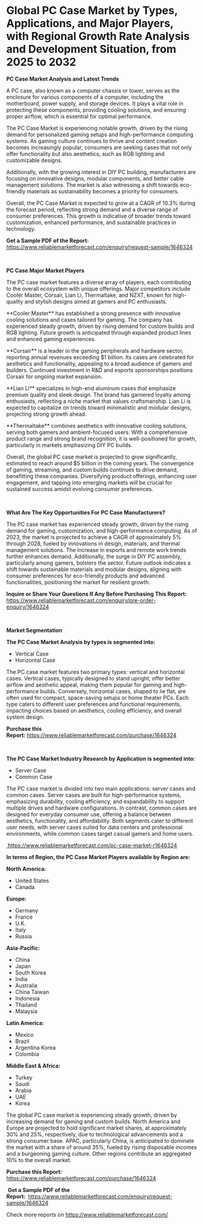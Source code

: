 <p><h1>Global PC Case Market by Types, Applications, and Major Players, with Regional Growth Rate Analysis and Development Situation, from 2025 to 2032</h1></p><p><strong>PC Case Market Analysis and Latest Trends</strong></p>
<p><p>A PC case, also known as a computer chassis or tower, serves as the enclosure for various components of a computer, including the motherboard, power supply, and storage devices. It plays a vital role in protecting these components, providing cooling solutions, and ensuring proper airflow, which is essential for optimal performance.</p><p>The PC Case Market is experiencing notable growth, driven by the rising demand for personalized gaming setups and high-performance computing systems. As gaming culture continues to thrive and content creation becomes increasingly popular, consumers are seeking cases that not only offer functionality but also aesthetics, such as RGB lighting and customizable designs. </p><p>Additionally, with the growing interest in DIY PC building, manufacturers are focusing on innovative designs, modular components, and better cable management solutions. The market is also witnessing a shift towards eco-friendly materials as sustainability becomes a priority for consumers. </p><p>Overall, the PC Case Market is expected to grow at a CAGR of 10.3% during the forecast period, reflecting strong demand and a diverse range of consumer preferences. This growth is indicative of broader trends toward customization, enhanced performance, and sustainable practices in technology.</p></p>
<p><strong>Get a Sample PDF of the Report:&nbsp;</strong> <a href="https://www.reliablemarketforecast.com/enquiry/request-sample/1646324?utm_campaign=2400&utm_medium=2&utm_source=Github&utm_content=ia&utm_term=09022025&utm_id=pc-case">https://www.reliablemarketforecast.com/enquiry/request-sample/1646324</a></p>
<p>&nbsp;</p>
<p><strong>PC Case Major Market Players</strong></p>
<p><p>The PC case market features a diverse array of players, each contributing to the overall ecosystem with unique offerings. Major competitors include Cooler Master, Corsair, Lian Li, Thermaltake, and NZXT, known for high-quality and stylish designs aimed at gamers and PC enthusiasts.</p><p>**Cooler Master** has established a strong presence with innovative cooling solutions and cases tailored for gaming. The company has experienced steady growth, driven by rising demand for custom builds and RGB lighting. Future growth is anticipated through expanded product lines and enhanced gaming experiences.</p><p>**Corsair** is a leader in the gaming peripherals and hardware sector, reporting annual revenues exceeding $1 billion. Its cases are celebrated for aesthetics and functionality, appealing to a broad audience of gamers and builders. Continued investment in R&D and esports sponsorships positions Corsair for ongoing market expansion.</p><p>**Lian Li** specializes in high-end aluminum cases that emphasize premium quality and sleek design. The brand has garnered loyalty among enthusiasts, reflecting a niche market that values craftsmanship. Lian Li is expected to capitalize on trends toward minimalistic and modular designs, projecting strong growth ahead.</p><p>**Thermaltake** combines aesthetics with innovative cooling solutions, serving both gamers and ambient-focused users. With a comprehensive product range and strong brand recognition, it is well-positioned for growth, particularly in markets emphasizing DIY PC builds.</p><p>Overall, the global PC case market is projected to grow significantly, estimated to reach around $5 billion in the coming years. The convergence of gaming, streaming, and custom builds continues to drive demand, benefitting these companies. Diversifying product offerings, enhancing user engagement, and tapping into emerging markets will be crucial for sustained success amidst evolving consumer preferences.</p></p>
<p>&nbsp;</p>
<p><strong>What Are The Key Opportunities For PC Case Manufacturers?</strong></p>
<p><p>The PC case market has experienced steady growth, driven by the rising demand for gaming, customization, and high-performance computing. As of 2023, the market is projected to achieve a CAGR of approximately 5% through 2028, fueled by innovations in design, materials, and thermal management solutions. The increase in esports and remote work trends further enhances demand. Additionally, the surge in DIY PC assembly, particularly among gamers, bolsters the sector. Future outlook indicates a shift towards sustainable materials and modular designs, aligning with consumer preferences for eco-friendly products and advanced functionalities, positioning the market for resilient growth.</p></p>
<p><strong>Inquire or Share Your Questions If Any Before Purchasing This Report:</strong> <a href="https://www.reliablemarketforecast.com/enquiry/pre-order-enquiry/1646324?utm_campaign=2400&utm_medium=2&utm_source=Github&utm_content=ia&utm_term=09022025&utm_id=pc-case">https://www.reliablemarketforecast.com/enquiry/pre-order-enquiry/1646324</a></p>
<p>&nbsp;</p>
<p><strong>Market Segmentation</strong></p>
<p><strong>The PC Case Market Analysis by types is segmented into:</strong></p>
<p><ul><li>Vertical Case</li><li>Horizontal Case</li></ul></p>
<p><p>The PC case market features two primary types: vertical and horizontal cases. Vertical cases, typically designed to stand upright, offer better airflow and aesthetic appeal, making them popular for gaming and high-performance builds. Conversely, horizontal cases, shaped to lie flat, are often used for compact, space-saving setups or home theater PCs. Each type caters to different user preferences and functional requirements, impacting choices based on aesthetics, cooling efficiency, and overall system design.</p></p>
<p><strong>Purchase this Report:&nbsp;</strong><a href="https://www.reliablemarketforecast.com/purchase/1646324?utm_campaign=2400&utm_medium=2&utm_source=Github&utm_content=ia&utm_term=09022025&utm_id=pc-case">https://www.reliablemarketforecast.com/purchase/1646324</a></p>
<p>&nbsp;</p>
<p><strong>The PC Case Market Industry Research by Application is segmented into:</strong></p>
<p><ul><li>Server Case</li><li>Common Case</li></ul></p>
<p><p>The PC case market is divided into two main applications: server cases and common cases. Server cases are built for high-performance systems, emphasizing durability, cooling efficiency, and expandability to support multiple drives and hardware configurations. In contrast, common cases are designed for everyday consumer use, offering a balance between aesthetics, functionality, and affordability. Both segments cater to different user needs, with server cases suited for data centers and professional environments, while common cases target casual gamers and home users.</p></p>
<p><a href="https://www.reliablemarketforecast.com/pc-case-market-r1646324?utm_campaign=2400&utm_medium=2&utm_source=Github&utm_content=ia&utm_term=09022025&utm_id=pc-case">&nbsp;https://www.reliablemarketforecast.com/pc-case-market-r1646324</a></p>
<p><strong>In terms of Region, the PC Case Market Players available by Region are:</strong></p>
<p>
    <p> <strong> North America: </strong>
        <ul>
            <li>United States</li>
            <li>Canada</li>
        </ul>
        </p> 
    <p> <strong> Europe: </strong>
        <ul>
            <li>Germany</li>
            <li>France</li>
            <li>U.K.</li>
            <li>Italy</li>
            <li>Russia</li>
        </ul>
        </p> 
    <p> <strong> Asia-Pacific: </strong>
        <ul>
            <li>China</li>
            <li>Japan</li>
            <li>South Korea</li>
            <li>India</li>
            <li>Australia</li>
            <li>China Taiwan</li>
            <li>Indonesia</li>
            <li>Thailand</li>
            <li>Malaysia</li>
        </ul>
        </p> 
    <p> <strong> Latin America: </strong>
        <ul>
            <li>Mexico</li>
            <li>Brazil</li>
            <li>Argentina Korea</li>
            <li>Colombia</li>
        </ul>
        </p> 
    <p> <strong> Middle East & Africa: </strong>
        <ul>
            <li>Turkey</li>
            <li>Saudi</li>
            <li>Arabia</li>
            <li>UAE</li>
            <li>Korea</li>
        </ul>
    </p>
    </p>
<p><p>The global PC case market is experiencing steady growth, driven by increasing demand for gaming and custom builds. North America and Europe are projected to hold significant market shares, at approximately 30% and 25%, respectively, due to technological advancements and a strong consumer base. APAC, particularly China, is anticipated to dominate the market with a share of around 35%, fueled by rising disposable incomes and a burgeoning gaming culture. Other regions contribute an aggregated 10% to the overall market.</p></p>
<p><strong>Purchase this Report: </strong><a href="https://www.reliablemarketforecast.com/purchase/1646324?utm_campaign=2400&utm_medium=2&utm_source=Github&utm_content=ia&utm_term=09022025&utm_id=pc-case">https://www.reliablemarketforecast.com/purchase/1646324</a></p>
<p>&nbsp;<strong>Get a Sample PDF of the Report:&nbsp;&nbsp;</strong><a href="https://www.reliablemarketforecast.com/enquiry/request-sample/1646324?utm_campaign=2400&utm_medium=2&utm_source=Github&utm_content=ia&utm_term=09022025&utm_id=pc-case">https://www.reliablemarketforecast.com/enquiry/request-sample/1646324</a></p>
<p><strong></strong></p>
<p>Check more reports on <a href="https://www.reliablemarketforecast.com/?utm_campaign=2400&utm_medium=2&utm_source=Github&utm_content=ia&utm_term=09022025&utm_id=pc-case">https://www.reliablemarketforecast.com/</a></p>